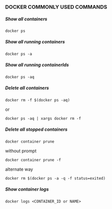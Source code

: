 ### DOCKER COMMONLY USED COMMANDS

##### Show all containers
    docker ps

##### Show all running containers
    docker ps -a

##### Show all running containerIds
    docker ps -aq

##### Delete all containers
    docker rm -f $(docker ps -aq)

or

    docker ps -aq | xargs docker rm -f
    
##### Delete all stopped containers
    docker container prune

without prompt

    docker container prune -f

alternate way

    docker rm $(docker ps -a -q -f status=exited)

##### Show container logs
    docker logs <CONTAINER_ID or NAME>
    



